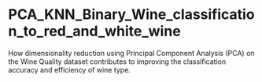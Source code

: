 # PCA_KNN_Binary_Wine_classification_to_red_and_white_wine
How dimensionality reduction using Principal Component Analysis (PCA) on the Wine Quality dataset contributes to improving the classification accuracy and efficiency of wine type.

